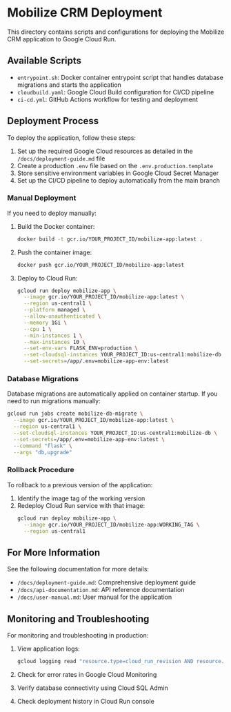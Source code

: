 # Mobilize CRM Deployment

This directory contains scripts and configurations for deploying the Mobilize CRM application to Google Cloud Run.

## Available Scripts

- `entrypoint.sh`: Docker container entrypoint script that handles database migrations and starts the application
- `cloudbuild.yaml`: Google Cloud Build configuration for CI/CD pipeline
- `ci-cd.yml`: GitHub Actions workflow for testing and deployment

## Deployment Process

To deploy the application, follow these steps:

1. Set up the required Google Cloud resources as detailed in the `/docs/deployment-guide.md` file
2. Create a production `.env` file based on the `.env.production.template`
3. Store sensitive environment variables in Google Cloud Secret Manager
4. Set up the CI/CD pipeline to deploy automatically from the main branch

### Manual Deployment

If you need to deploy manually:

1. Build the Docker container:
   ```bash
   docker build -t gcr.io/YOUR_PROJECT_ID/mobilize-app:latest .
   ```

2. Push the container image:
   ```bash
   docker push gcr.io/YOUR_PROJECT_ID/mobilize-app:latest
   ```

3. Deploy to Cloud Run:
   ```bash
   gcloud run deploy mobilize-app \
     --image gcr.io/YOUR_PROJECT_ID/mobilize-app:latest \
     --region us-central1 \
     --platform managed \
     --allow-unauthenticated \
     --memory 1Gi \
     --cpu 1 \
     --min-instances 1 \
     --max-instances 10 \
     --set-env-vars FLASK_ENV=production \
     --set-cloudsql-instances YOUR_PROJECT_ID:us-central1:mobilize-db \
     --set-secrets=/app/.env=mobilize-app-env:latest
   ```

### Database Migrations

Database migrations are automatically applied on container startup. If you need to run migrations manually:

```bash
gcloud run jobs create mobilize-db-migrate \
  --image gcr.io/YOUR_PROJECT_ID/mobilize-app:latest \
  --region us-central1 \
  --set-cloudsql-instances YOUR_PROJECT_ID:us-central1:mobilize-db \
  --set-secrets=/app/.env=mobilize-app-env:latest \
  --command "flask" \
  --args "db,upgrade"
```

### Rollback Procedure

To rollback to a previous version of the application:

1. Identify the image tag of the working version
2. Redeploy Cloud Run service with that image:
   ```bash
   gcloud run deploy mobilize-app \
     --image gcr.io/YOUR_PROJECT_ID/mobilize-app:WORKING_TAG \
     --region us-central1
   ```

## For More Information

See the following documentation for more details:

- `/docs/deployment-guide.md`: Comprehensive deployment guide
- `/docs/api-documentation.md`: API reference documentation
- `/docs/user-manual.md`: User manual for the application

## Monitoring and Troubleshooting

For monitoring and troubleshooting in production:

1. View application logs:
   ```bash
   gcloud logging read "resource.type=cloud_run_revision AND resource.labels.service_name=mobilize-app" --limit=10
   ```

2. Check for error rates in Google Cloud Monitoring
3. Verify database connectivity using Cloud SQL Admin
4. Check deployment history in Cloud Run console 